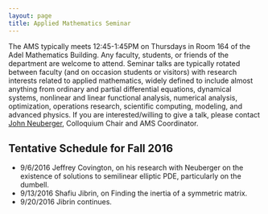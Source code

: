 ```yaml
---
layout: page
title: Applied Mathematics Seminar
---
```


The AMS typically meets 12:45-1:45PM on Thursdays in Room 164 of the Adel Mathematics Building.  Any faculty, students, or friends of the department are welcome to attend. Seminar talks are typically rotated between faculty (and on occasion students or visitors) with research interests related to applied mathematics, widely defined to include almost anything from ordinary and partial differential equations, dynamical systems, nonlinear and linear functional analysis, numerical analysis, optimization, operations research, scientific computing, modeling, and advanced physics. If you are interested/willing to give a talk, please contact [John Neuberger](mailto:John.Neuberger@nau.edu), Colloquium Chair and AMS Coordinator.

##  Tentative Schedule for Fall 2016 ##

- 9/6/2016		Jeffrey Covington, on his research with Neuberger on 
				the existence of solutions to semilinear elliptic PDE, particularly on the dumbell.
- 9/13/2016		Shafiu Jibrin, on Finding the inertia of a symmetric matrix.
- 9/20/2016		Jibrin continues.

